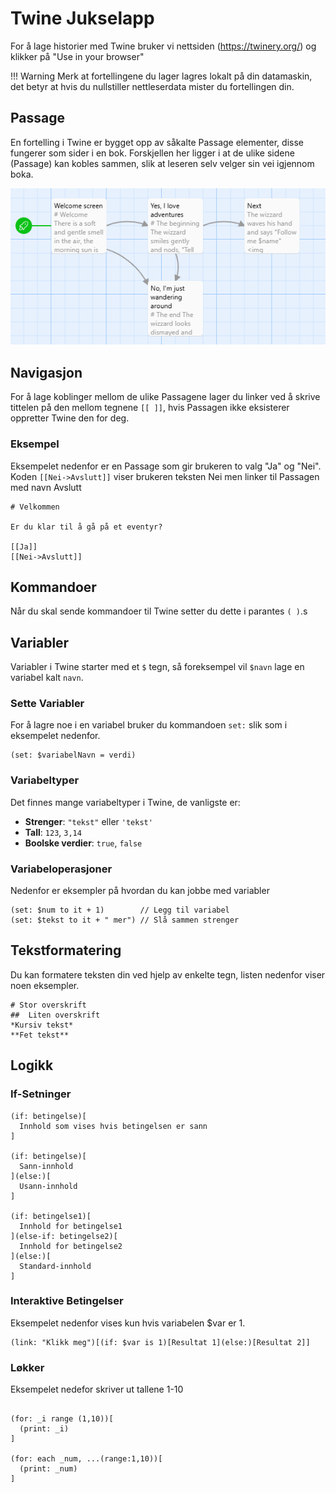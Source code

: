 # Twine Jukselapp

For å lage historier med Twine bruker vi nettsiden (https://twinery.org/) og klikker på "Use in your browser"

!!! Warning
    Merk at fortellingene du lager lagres lokalt på din datamaskin, det betyr at hvis du nullstiller nettleserdata mister du fortellingen din.

## Passage

En fortelling i Twine er bygget opp av såkalte Passage elementer, disse fungerer som sider i en bok. Forskjellen her ligger i at de ulike sidene (Passage) kan kobles sammen, slik at leseren selv velger sin vei igjennom boka.

![twine](twine.png)


## Navigasjon

For å lage koblinger mellom de ulike Passagene lager du linker ved å skrive tittelen på den mellom tegnene `[[ ]]`, hvis Passagen ikke eksisterer oppretter Twine den for deg.


### Eksempel
Eksempelet nedenfor er en Passage som gir brukeren to valg "Ja" og "Nei". Koden `[[Nei->Avslutt]]` viser brukeren teksten Nei men linker til Passagen med navn Avslutt
```
# Velkommen

Er du klar til å gå på et eventyr?

[[Ja]]
[[Nei->Avslutt]]
```

## Kommandoer
Når du skal sende kommandoer til Twine setter du dette i parantes `( )`.s

## Variabler

Variabler i Twine starter med et `$` tegn, så foreksempel vil `$navn` lage en variabel kalt `navn`.

### Sette Variabler

For å lagre noe i en variabel bruker du kommandoen `set:` slik som i eksempelet nedenfor.

```
(set: $variabelNavn = verdi)
```

### Variabeltyper
Det finnes mange variabeltyper i Twine, de vanligste er:
- **Strenger**: `"tekst"` eller `'tekst'`
- **Tall**: `123`, `3,14`
- **Boolske verdier**: `true`, `false`

### Variabeloperasjoner

Nedenfor er eksempler på hvordan du kan jobbe med variabler

```
(set: $num to it + 1)        // Legg til variabel
(set: $tekst to it + " mer") // Slå sammen strenger
```

## Tekstformatering

Du kan formatere teksten din ved hjelp av enkelte tegn, listen nedenfor viser noen eksempler.

```
# Stor overskrift
##  Liten overskrift
*Kursiv tekst*
**Fet tekst**
```

## Logikk

### If-Setninger
```
(if: betingelse)[
  Innhold som vises hvis betingelsen er sann
]

(if: betingelse)[
  Sann-innhold
](else:)[
  Usann-innhold
]

(if: betingelse1)[
  Innhold for betingelse1
](else-if: betingelse2)[
  Innhold for betingelse2
](else:)[
  Standard-innhold
]
```

### Interaktive Betingelser

Eksempelet nedenfor vises kun hvis variabelen $var er 1.

```
(link: "Klikk meg")[(if: $var is 1)[Resultat 1](else:)[Resultat 2]]
```

### Løkker
Eksempelet nedefor skriver ut tallene 1-10

```

(for: _i range (1,10))[
  (print: _i)                
]

(for: each _num, ...(range:1,10))[
  (print: _num)
]
```
